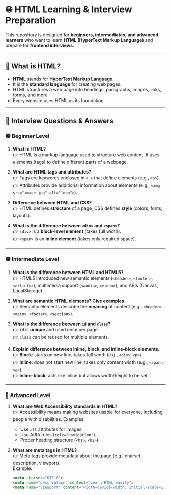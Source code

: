 # 🌐 HTML Learning & Interview Preparation

This repository is designed for **beginners, intermediates, and advanced learners** who want to learn **HTML (HyperText Markup Language)** and prepare for **frontend interviews**.

---

## 📘 What is HTML?

- **HTML** stands for **HyperText Markup Language**.  
- It is the **standard language** for creating web pages.  
- HTML structures a web page into headings, paragraphs, images, links, forms, and more.  
- Every website uses HTML as its foundation.

---

## 📝 Interview Questions & Answers

### 🟢 Beginner Level
1. **What is HTML?**  
   👉 HTML is a markup language used to structure web content. It uses elements (tags) to define different parts of a webpage.  

2. **What are HTML tags and attributes?**  
   👉 Tags are keywords enclosed in `< >` that define elements (e.g., `<p>`).  
   👉 Attributes provide additional information about elements (e.g., `<img src="image.jpg" alt="logo">`).  

3. **Difference between HTML and CSS?**  
   👉 HTML defines **structure** of a page, CSS defines **style** (colors, fonts, layouts).  

4. **What is the difference between `<div>` and `<span>`?**  
   👉 `<div>` is a **block-level element** (takes full width).  
   👉 `<span>` is an **inline element** (takes only required space).  

---

### 🟡 Intermediate Level
1. **What is the difference between HTML and HTML5?**  
   👉 HTML5 introduced new semantic elements (`<header>`, `<footer>`, `<article>`), multimedia support (`<audio>`, `<video>`), and APIs (Canvas, LocalStorage).  

2. **What are semantic HTML elements? Give examples.**  
   👉 Semantic elements describe the **meaning** of content (e.g., `<header>`, `<main>`, `<footer>`, `<section>`).  

3. **What is the difference between `id` and `class`?**  
   👉 `id` is **unique** and used once per page.  
   👉 `class` can be reused for multiple elements.  

4. **Explain difference between inline, block, and inline-block elements.**  
   👉 **Block**: starts on new line, takes full width (e.g., `<div>`, `<p>`).  
   👉 **Inline**: does not start new line, takes only content width (e.g., `<span>`, `<a>`).  
   👉 **Inline-block**: acts like inline but allows width/height to be set.  

---

### 🔴 Advanced Level
1. **What are Web Accessibility standards in HTML?**  
   👉 Accessibility means making websites usable for everyone, including people with disabilities. Examples:  
   - Use `alt` attributes for images.  
   - Use ARIA roles (`role="navigation"`).  
   - Proper heading structure (`<h1>`, `<h2>`).  

2. **What are meta tags in HTML?**  
   👉 Meta tags provide metadata about the page (e.g., charset, description, viewport).  
   Example:  
   ```html
   <meta charset="UTF-8">
   <meta name="description" content="Learn HTML easily">
   <meta name="viewport" content="width=device-width, initial-scale=1.0">
